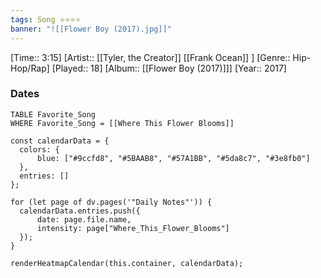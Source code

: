 ```yaml
---
tags: Song ⭐⭐⭐⭐ 
banner: "![[Flower Boy (2017).jpg]]"
---
```

[Time:: 3:15]
[Artist:: [[Tyler, the Creator]] [[Frank Ocean]] ]
[Genre:: Hip-Hop/Rap]
[Played:: 18]
[Album:: [[Flower Boy (2017)]]]
[Year:: 2017]
### Dates
````dataview
TABLE Favorite_Song
WHERE Favorite_Song = [[Where This Flower Blooms]]
````

  ```dataviewjs
const calendarData = { 
	colors: { 
		blue: ["#9ccfd8", "#5BAAB8", "#57A1BB", "#5da8c7", "#3e8fb0"] 
	}, 
	entries: [] 
}; 

for (let page of dv.pages('"Daily Notes"')) { 
	calendarData.entries.push({ 
		date: page.file.name, 
		intensity: page["Where_This_Flower_Blooms"]
	}); 
} 

renderHeatmapCalendar(this.container, calendarData);
```
